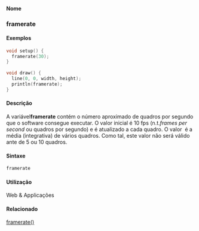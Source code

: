 
#### Nome
### framerate

#### Exemplos

```pde
void setup() { 
  framerate(30); 
} 
 
void draw() { 
  line(0, 0, width, height); 
  println(framerate); 
} 

```

#### Descrição
A variável**framerate**
contém o número aproximado de quadros por segundo que o
software consegue executar. O valor inicial é 10 fps (n.t.*frames per second*
ou quadros por segundo) e é atualizado a cada quadro. O valor
 é a média (integrativa) de vários quadros.
Como tal, este valor não será válido ante de 5 ou
10 quadros.

#### Sintaxe
```pde
framerate

```

#### Utilização

	
Web & Applicações

#### Relacionado
[framerate()](framerate_)
